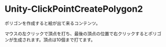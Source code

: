 Unity-ClickPointCreatePolygon2
==============================

ポリゴンを作成すると絵が出て来るコンテンツ。

マウスの左クリックで頂点を打ち、最後の頂点の位置で右クリックするとポリゴンが生成されます。頂点は10個まで打てます。
